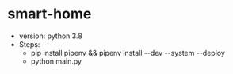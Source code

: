 # smart-home
* version: python 3.8
* Steps:
  - pip install pipenv && pipenv install --dev --system --deploy
  - python main.py
